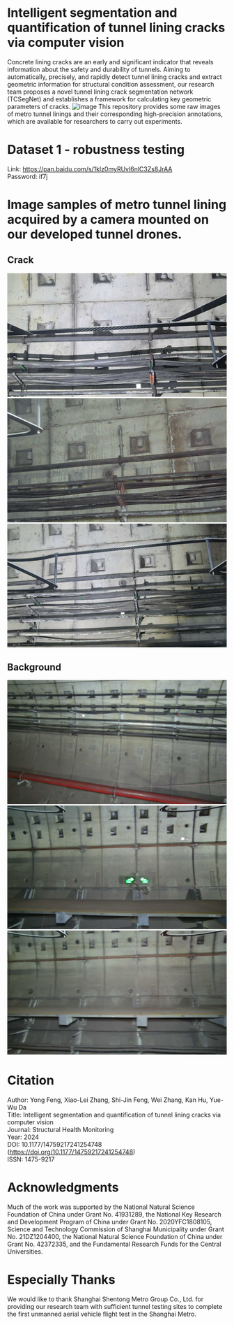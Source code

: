 # Intelligent segmentation and quantification of tunnel lining cracks via computer vision
Concrete lining cracks are an early and significant indicator that reveals information about the safety and durability of tunnels. Aiming to automatically, precisely, and rapidly detect tunnel lining cracks and extract geometric information for structural condition assessment, our research team proposes a novel tunnel lining crack segmentation network (TCSegNet) and establishes a framework for calculating key geometric parameters of cracks.
![image](https://github.com/FY387/Intelligent-segmentation-of-tunnel-lining-cracks/blob/main/Research%20Framework.jpg)
This repository provides some raw images of metro tunnel linings and their corresponding high-precision annotations, which are available for researchers to carry out experiments.
# Dataset 1 - robustness testing
Link: https://pan.baidu.com/s/1klz0myRUvl6nlC3Zs8JrAA  
Password: if7j
# Image samples of metro tunnel lining acquired by a camera mounted on our developed tunnel drones.
Crack  
-----
![image](https://github.com/FY387/Intelligent-segmentation-of-tunnel-lining-cracks/blob/main/Crack%20example-1.jpg) ![image](https://github.com/FY387/Intelligent-segmentation-of-tunnel-lining-cracks/blob/main/Crack%20example-2.jpg) ![image](https://github.com/FY387/Intelligent-segmentation-of-tunnel-lining-cracks/blob/main/Crack%20example-3.jpg)

Background  
----------
![image](https://github.com/FY387/Intelligent-segmentation-of-tunnel-lining-cracks/blob/main/Background%20example-1.jpg) ![image](https://github.com/FY387/Intelligent-segmentation-of-tunnel-lining-cracks/blob/main/Background%20example-2.jpg) ![image](https://github.com/FY387/Intelligent-segmentation-of-tunnel-lining-cracks/blob/main/Background%20example-3.jpg)
# Citation
Author: Yong Feng, Xiao-Lei Zhang, Shi-Jin Feng, Wei Zhang, Kan Hu, Yue-Wu Da  
Title: Intelligent segmentation and quantification of tunnel lining cracks via computer vision  
Journal: Structural Health Monitoring  
Year: 2024  
DOI: 10.1177/14759217241254748 (https://doi.org/10.1177/14759217241254748)  
ISSN: 1475-9217
# Acknowledgments
Much of the work was supported by the National Natural Science Foundation of China under Grant No. 41931289, the National Key Research and Development Program of China under Grant No. 2020YFC1808105, Science and Technology Commission of Shanghai Municipality under Grant No. 21DZ1204400, the National Natural Science Foundation of China under Grant No. 42372335, and the Fundamental Research Funds for the Central Universities.  
# Especially Thanks
We would like to thank Shanghai Shentong Metro Group Co., Ltd. for providing our research team with sufficient tunnel testing sites to complete the first unmanned aerial vehicle flight test in the Shanghai Metro.

